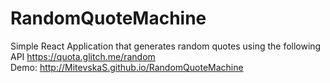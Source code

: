 # RandomQuoteMachine
Simple React Application that generates random quotes using the following API https://quota.glitch.me/random <br>
Demo: http://MitevskaS.github.io/RandomQuoteMachine
